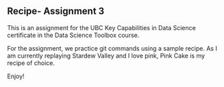## Recipe- Assignment 3
 
This is an assignment for the UBC Key Capabilities in Data Science certificate in the Data Science Toolbox course. 

For the assignment, we practice git commands using a sample recipe. As I am currently replaying Stardew Valley and I love pink, Pink Cake is my recipe of choice. 

Enjoy! 